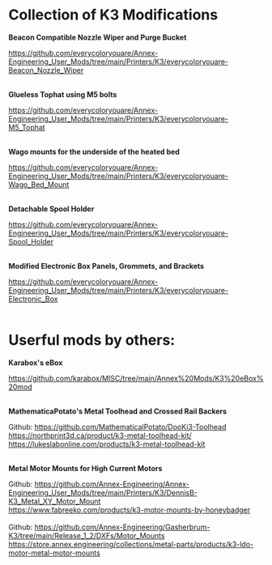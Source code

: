 # Collection of K3 Modifications

**Beacon Compatible Nozzle Wiper and Purge Bucket**<br>

https://github.com/everycoloryouare/Annex-Engineering_User_Mods/tree/main/Printers/K3/everycoloryouare-Beacon_Nozzle_Wiper<br>
<br>

**Glueless Tophat using M5 bolts**<br>

https://github.com/everycoloryouare/Annex-Engineering_User_Mods/tree/main/Printers/K3/everycoloryouare-M5_Tophat<br>
<br>

**Wago mounts for the underside of the heated bed**<br>

https://github.com/everycoloryouare/Annex-Engineering_User_Mods/tree/main/Printers/K3/everycoloryouare-Wago_Bed_Mount<br>
<br>

**Detachable Spool Holder**<br>

https://github.com/everycoloryouare/Annex-Engineering_User_Mods/tree/main/Printers/K3/everycoloryouare-Spool_Holder<br>
<br>

**Modified Electronic Box Panels, Grommets, and Brackets**<br>

https://github.com/everycoloryouare/Annex-Engineering_User_Mods/tree/main/Printers/K3/everycoloryouare-Electronic_Box<br>
<br>

# Userful mods by others:

**Karabox's eBox**

https://github.com/karabox/MISC/tree/main/Annex%20Mods/K3%20eBox%20mod<br>
<br>

**MathematicaPotato's Metal Toolhead and Crossed Rail Backers**

Github: https://github.com/MathematicalPotato/DooKi3-Toolhead<br>
https://northprint3d.ca/product/k3-metal-toolhead-kit/<br>
https://lukeslabonline.com/products/k3-metal-toolhead-kit<br>
<br>

**Metal Motor Mounts for High Current Motors**

Github: https://github.com/Annex-Engineering/Annex-Engineering_User_Mods/tree/main/Printers/K3/DennisB-K3_Metal_XY_Motor_Mount<br>
https://www.fabreeko.com/products/k3-motor-mounts-by-honeybadger<br>
<br>
Github: https://github.com/Annex-Engineering/Gasherbrum-K3/tree/main/Release_1_2/DXFs/Motor_Mounts<br>
https://store.annex.engineering/collections/metal-parts/products/k3-ldo-motor-metal-motor-mounts<br>
<br>

